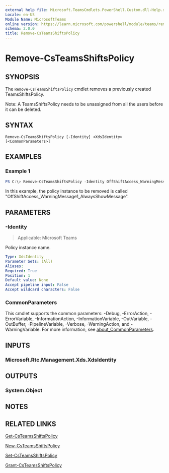 ```yaml
---
external help file: Microsoft.TeamsCmdlets.PowerShell.Custom.dll-Help.xml
Locale: en-US
Module Name: MicrosoftTeams
online version: https://learn.microsoft.com/powershell/module/teams/remove-teamsshiftspolicy
schema: 2.0.0
title: Remove-CsTeamsShiftsPolicy
---
```


# Remove-CsTeamsShiftsPolicy

## SYNOPSIS

The `Remove-CsTeamsShiftsPolicy` cmdlet removes a previously created TeamsShiftsPolicy.

Note: A TeamsShiftsPolicy needs to be unassigned from all the users before it can be deleted.

## SYNTAX

```
Remove-CsTeamsShiftsPolicy [-Identity] <XdsIdentity> [<CommonParameters>]
```

## EXAMPLES

### Example 1
```powershell
PS C:\> Remove-CsTeamsShiftsPolicy -Identity OffShiftAccess_WarningMessage1_AlwaysShowMessage
```

In this example, the policy instance to be removed is called "OffShiftAccess_WarningMessage1_AlwaysShowMessage".

## PARAMETERS

### -Identity

> Applicable: Microsoft Teams

Policy instance name.

```yaml
Type: XdsIdentity
Parameter Sets: (All)
Aliases:
Required: True
Position: 1
Default value: None
Accept pipeline input: False
Accept wildcard characters: False
```

### CommonParameters
This cmdlet supports the common parameters: -Debug, -ErrorAction, -ErrorVariable, -InformationAction, -InformationVariable, -OutVariable, -OutBuffer, -PipelineVariable, -Verbose, -WarningAction, and -WarningVariable. For more information, see [about_CommonParameters](https://go.microsoft.com/fwlink/?LinkID=113216).

## INPUTS

### Microsoft.Rtc.Management.Xds.XdsIdentity

## OUTPUTS

### System.Object

## NOTES

## RELATED LINKS

[Get-CsTeamsShiftsPolicy](https://learn.microsoft.com/powershell/module/teams/get-csteamsshiftspolicy)

[New-CsTeamsShiftsPolicy](https://learn.microsoft.com/powershell/module/teams/new-csteamsshiftspolicy)

[Set-CsTeamsShiftsPolicy](https://learn.microsoft.com/powershell/module/teams/set-csteamsshiftspolicy)

[Grant-CsTeamsShiftsPolicy](https://learn.microsoft.com/powershell/module/teams/grant-csteamsshiftspolicy)
